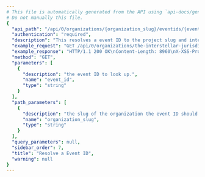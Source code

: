 ```yaml
---
# This file is automatically generated from the API using `api-docs/generate.py`
# Do not manually this file.
{
  "api_path": "/api/0/organizations/{organization_slug}/eventids/{event_id}/", 
  "authentication": "required", 
  "description": "This resolves a event ID to the project slug and internal issue ID and internal event ID.", 
  "example_request": "GET /api/0/organizations/the-interstellar-jurisdiction/eventids/284977add0654149b75ab345fb8094ef/ HTTP/1.1\nHost: sentry.io\nAuthorization: Bearer {base64-encoded-key-here}", 
  "example_response": "HTTP/1.1 200 OK\nContent-Length: 8960\nX-XSS-Protection: 1; mode=block\nContent-Language: en\nX-Content-Type-Options: nosniff\nVary: Accept-Language, Cookie\nAllow: GET, HEAD, OPTIONS\nX-Frame-Options: deny\nContent-Type: application/json\n\n{\n  \"event\": {\n    \"_meta\": {\n      \"context\": null, \n      \"contexts\": null, \n      \"entries\": {}, \n      \"message\": null, \n      \"packages\": null, \n      \"sdk\": null, \n      \"tags\": {}, \n      \"user\": null\n    }, \n    \"context\": {\n      \"emptyList\": [], \n      \"emptyMap\": {}, \n      \"length\": 10837790, \n      \"results\": [\n        1, \n        2, \n        3, \n        4, \n        5\n      ], \n      \"session\": {\n        \"foo\": \"bar\"\n      }, \n      \"unauthorized\": false, \n      \"url\": \"http://example.org/foo/bar/\"\n    }, \n    \"contexts\": {}, \n    \"dateCreated\": \"2018-11-06T17:23:04Z\", \n    \"dateReceived\": \"2018-11-06T17:23:04Z\", \n    \"dist\": null, \n    \"entries\": [\n      {\n        \"data\": {\n          \"message\": \"This is an example python exception\"\n        }, \n        \"type\": \"message\"\n      }, \n      {\n        \"data\": {\n          \"frames\": [\n            {\n              \"absPath\": \"/home/ubuntu/.virtualenvs/getsentry/src/raven/raven/base.py\", \n              \"colNo\": null, \n              \"context\": [\n                [\n                  298, \n                  \"                frames = stack\"\n                ], \n                [\n                  299, \n                  \"\"\n                ], \n                [\n                  300, \n                  \"            data.update({\"\n                ], \n                [\n                  301, \n                  \"                'sentry.interfaces.Stacktrace': {\"\n                ], \n                [\n                  302, \n                  \"                    'frames': get_stack_info(frames,\"\n                ], \n                [\n                  303, \n                  \"                        transformer=self.transform)\"\n                ], \n                [\n                  304, \n                  \"                },\"\n                ], \n                [\n                  305, \n                  \"            })\"\n                ], \n                [\n                  306, \n                  \"\"\n                ], \n                [\n                  307, \n                  \"        if 'sentry.interfaces.Stacktrace' in data:\"\n                ], \n                [\n                  308, \n                  \"            if self.include_paths:\"\n                ]\n              ], \n              \"errors\": null, \n              \"filename\": \"raven/base.py\", \n              \"function\": \"build_msg\", \n              \"inApp\": false, \n              \"instructionAddr\": null, \n              \"lineNo\": 303, \n              \"module\": \"raven.base\", \n              \"package\": null, \n              \"platform\": null, \n              \"symbol\": null, \n              \"symbolAddr\": null, \n              \"trust\": null, \n              \"vars\": {\n                \"'culprit'\": null, \n                \"'data'\": {\n                  \"'message'\": \"u'This is a test message generated using ``raven test``'\", \n                  \"'sentry.interfaces.Message'\": {\n                    \"'message'\": \"u'This is a test message generated using ``raven test``'\", \n                    \"'params'\": []\n                  }\n                }, \n                \"'date'\": \"datetime.datetime(2013, 8, 13, 3, 8, 24, 880386)\", \n                \"'event_id'\": \"'54a322436e1b47b88e239b78998ae742'\", \n                \"'event_type'\": \"'raven.events.Message'\", \n                \"'extra'\": {\n                  \"'go_deeper'\": [\n                    [\n                      {\n                        \"'bar'\": [\n                          \"'baz'\"\n                        ], \n                        \"'foo'\": \"'bar'\"\n                      }\n                    ]\n                  ], \n                  \"'loadavg'\": [\n                    0.37255859375, \n                    0.5341796875, \n                    0.62939453125\n                  ], \n                  \"'user'\": \"'dcramer'\"\n                }, \n                \"'frames'\": \"<generator object iter_stack_frames at 0x107bcc3c0>\", \n                \"'handler'\": \"<raven.events.Message object at 0x107bd0890>\", \n                \"'k'\": \"'sentry.interfaces.Message'\", \n                \"'kwargs'\": {\n                  \"'level'\": 20, \n                  \"'message'\": \"'This is a test message generated using ``raven test``'\"\n                }, \n                \"'public_key'\": null, \n                \"'result'\": {\n                  \"'message'\": \"u'This is a test message generated using ``raven test``'\", \n                  \"'sentry.interfaces.Message'\": {\n                    \"'message'\": \"u'This is a test message generated using ``raven test``'\", \n                    \"'params'\": []\n                  }\n                }, \n                \"'self'\": \"<raven.base.Client object at 0x107bb8210>\", \n                \"'stack'\": true, \n                \"'tags'\": null, \n                \"'time_spent'\": null, \n                \"'v'\": {\n                  \"'message'\": \"u'This is a test message generated using ``raven test``'\", \n                  \"'params'\": []\n                }\n              }\n            }, \n            {\n              \"absPath\": \"/home/ubuntu/.virtualenvs/getsentry/src/raven/raven/base.py\", \n              \"colNo\": null, \n              \"context\": [\n                [\n                  454, \n                  \"        if not self.is_enabled():\"\n                ], \n                [\n                  455, \n                  \"            return\"\n                ], \n                [\n                  456, \n                  \"\"\n                ], \n                [\n                  457, \n                  \"        data = self.build_msg(\"\n                ], \n                [\n                  458, \n                  \"            event_type, data, date, time_spent, extra, stack, tags=tags,\"\n                ], \n                [\n                  459, \n                  \"            **kwargs)\"\n                ], \n                [\n                  460, \n                  \"\"\n                ], \n                [\n                  461, \n                  \"        self.send(**data)\"\n                ], \n                [\n                  462, \n                  \"\"\n                ], \n                [\n                  463, \n                  \"        return (data.get('event_id'),)\"\n                ], \n                [\n                  464, \n                  \"\"\n                ]\n              ], \n              \"errors\": null, \n              \"filename\": \"raven/base.py\", \n              \"function\": \"capture\", \n              \"inApp\": false, \n              \"instructionAddr\": null, \n              \"lineNo\": 459, \n              \"module\": \"raven.base\", \n              \"package\": null, \n              \"platform\": null, \n              \"symbol\": null, \n              \"symbolAddr\": null, \n              \"trust\": null, \n              \"vars\": {\n                \"'data'\": null, \n                \"'date'\": null, \n                \"'event_type'\": \"'raven.events.Message'\", \n                \"'extra'\": {\n                  \"'go_deeper'\": [\n                    [\n                      {\n                        \"'bar'\": [\n                          \"'baz'\"\n                        ], \n                        \"'foo'\": \"'bar'\"\n                      }\n                    ]\n                  ], \n                  \"'loadavg'\": [\n                    0.37255859375, \n                    0.5341796875, \n                    0.62939453125\n                  ], \n                  \"'user'\": \"'dcramer'\"\n                }, \n                \"'kwargs'\": {\n                  \"'level'\": 20, \n                  \"'message'\": \"'This is a test message generated using ``raven test``'\"\n                }, \n                \"'self'\": \"<raven.base.Client object at 0x107bb8210>\", \n                \"'stack'\": true, \n                \"'tags'\": null, \n                \"'time_spent'\": null\n              }\n            }, \n            {\n              \"absPath\": \"/home/ubuntu/.virtualenvs/getsentry/src/raven/raven/base.py\", \n              \"colNo\": null, \n              \"context\": [\n                [\n                  572, \n                  \"        \\\"\\\"\\\"\"\n                ], \n                [\n                  573, \n                  \"        Creates an event from ``message``.\"\n                ], \n                [\n                  574, \n                  \"\"\n                ], \n                [\n                  575, \n                  \"        >>> client.captureMessage('My event just happened!')\"\n                ], \n                [\n                  576, \n                  \"        \\\"\\\"\\\"\"\n                ], \n                [\n                  577, \n                  \"        return self.capture('raven.events.Message', message=message, **kwargs)\"\n                ], \n                [\n                  578, \n                  \"\"\n                ], \n                [\n                  579, \n                  \"    def captureException(self, exc_info=None, **kwargs):\"\n                ], \n                [\n                  580, \n                  \"        \\\"\\\"\\\"\"\n                ], \n                [\n                  581, \n                  \"        Creates an event from an exception.\"\n                ], \n                [\n                  582, \n                  \"\"\n                ]\n              ], \n              \"errors\": null, \n              \"filename\": \"raven/base.py\", \n              \"function\": \"captureMessage\", \n              \"inApp\": false, \n              \"instructionAddr\": null, \n              \"lineNo\": 577, \n              \"module\": \"raven.base\", \n              \"package\": null, \n              \"platform\": null, \n              \"symbol\": null, \n              \"symbolAddr\": null, \n              \"trust\": null, \n              \"vars\": {\n                \"'kwargs'\": {\n                  \"'data'\": null, \n                  \"'extra'\": {\n                    \"'go_deeper'\": [\n                      [\n                        {\n                          \"'bar'\": [\n                            \"'baz'\"\n                          ], \n                          \"'foo'\": \"'bar'\"\n                        }\n                      ]\n                    ], \n                    \"'loadavg'\": [\n                      0.37255859375, \n                      0.5341796875, \n                      0.62939453125\n                    ], \n                    \"'user'\": \"'dcramer'\"\n                  }, \n                  \"'level'\": 20, \n                  \"'stack'\": true, \n                  \"'tags'\": null\n                }, \n                \"'message'\": \"'This is a test message generated using ``raven test``'\", \n                \"'self'\": \"<raven.base.Client object at 0x107bb8210>\"\n              }\n            }, \n            {\n              \"absPath\": \"/home/ubuntu/.virtualenvs/getsentry/src/raven/raven/scripts/runner.py\", \n              \"colNo\": null, \n              \"context\": [\n                [\n                  72, \n                  \"        level=logging.INFO,\"\n                ], \n                [\n                  73, \n                  \"        stack=True,\"\n                ], \n                [\n                  74, \n                  \"        tags=options.get('tags', {}),\"\n                ], \n                [\n                  75, \n                  \"        extra={\"\n                ], \n                [\n                  76, \n                  \"            'user': get_uid(),\"\n                ], \n                [\n                  77, \n                  \"            'loadavg': get_loadavg(),\"\n                ], \n                [\n                  78, \n                  \"        },\"\n                ], \n                [\n                  79, \n                  \"    ))\"\n                ], \n                [\n                  80, \n                  \"\"\n                ], \n                [\n                  81, \n                  \"    if client.state.did_fail():\"\n                ], \n                [\n                  82, \n                  \"        print('error!')\"\n                ]\n              ], \n              \"errors\": null, \n              \"filename\": \"raven/scripts/runner.py\", \n              \"function\": \"send_test_message\", \n              \"inApp\": false, \n              \"instructionAddr\": null, \n              \"lineNo\": 77, \n              \"module\": \"raven.scripts.runner\", \n              \"package\": null, \n              \"platform\": null, \n              \"symbol\": null, \n              \"symbolAddr\": null, \n              \"trust\": null, \n              \"vars\": {\n                \"'client'\": \"<raven.base.Client object at 0x107bb8210>\", \n                \"'data'\": null, \n                \"'k'\": \"'secret_key'\", \n                \"'options'\": {\n                  \"'data'\": null, \n                  \"'tags'\": null\n                }\n              }\n            }, \n            {\n              \"absPath\": \"/home/ubuntu/.virtualenvs/getsentry/src/raven/raven/scripts/runner.py\", \n              \"colNo\": null, \n              \"context\": [\n                [\n                  107, \n                  \"    print(\\\"Using DSN configuration:\\\")\"\n                ], \n                [\n                  108, \n                  \"    print(\\\" \\\", dsn)\"\n                ], \n                [\n                  109, \n                  \"    print()\"\n                ], \n                [\n                  110, \n                  \"\"\n                ], \n                [\n                  111, \n                  \"    client = Client(dsn, include_paths=['raven'])\"\n                ], \n                [\n                  112, \n                  \"    send_test_message(client, opts.__dict__)\"\n                ]\n              ], \n              \"errors\": null, \n              \"filename\": \"raven/scripts/runner.py\", \n              \"function\": \"main\", \n              \"inApp\": false, \n              \"instructionAddr\": null, \n              \"lineNo\": 112, \n              \"module\": \"raven.scripts.runner\", \n              \"package\": null, \n              \"platform\": null, \n              \"symbol\": null, \n              \"symbolAddr\": null, \n              \"trust\": null, \n              \"vars\": {\n                \"'args'\": [\n                  \"'test'\", \n                  \"'https://ebc35f33e151401f9deac549978bda11:f3403f81e12e4c24942d505f086b2cad@sentry.io/1'\"\n                ], \n                \"'client'\": \"<raven.base.Client object at 0x107bb8210>\", \n                \"'dsn'\": \"'https://ebc35f33e151401f9deac549978bda11:f3403f81e12e4c24942d505f086b2cad@sentry.io/1'\", \n                \"'opts'\": \"<Values at 0x107ba3b00: {'data': None, 'tags': None}>\", \n                \"'parser'\": \"<optparse.OptionParser instance at 0x107ba3368>\", \n                \"'root'\": \"<logging.Logger object at 0x107ba5b10>\"\n              }\n            }\n          ], \n          \"framesOmitted\": null, \n          \"hasSystemFrames\": false, \n          \"registers\": null\n        }, \n        \"type\": \"stacktrace\"\n      }, \n      {\n        \"data\": {\n          \"context\": [\n            [\n              11, \n              \"{% endif %}\\n\"\n            ], \n            [\n              12, \n              \"<script src=\\\"{% static 'debug_toolbar/js/toolbar.js' %}\\\"></script>\\n\"\n            ], \n            [\n              13, \n              \"<div id=\\\"djDebug\\\" hidden=\\\"hidden\\\" dir=\\\"ltr\\\"\\n\"\n            ], \n            [\n              14, \n              \"     data-store-id=\\\"{{ toolbar.store_id }}\\\" data-render-panel-url=\\\"{% url 'djdt:render_panel' %}\\\"\\n\"\n            ], \n            [\n              15, \n              \"     {{ toolbar.config.ROOT_TAG_EXTRA_ATTRS|safe }}>\\n\"\n            ], \n            [\n              16, \n              \"\\t<div hidden=\\\"hidden\\\" id=\\\"djDebugToolbar\\\">\\n\"\n            ], \n            [\n              17, \n              \"\\t\\t<ul id=\\\"djDebugPanelList\\\">\\n\"\n            ]\n          ], \n          \"filename\": \"debug_toolbar/base.html\", \n          \"lineNo\": 14\n        }, \n        \"type\": \"template\"\n      }, \n      {\n        \"data\": {\n          \"cookies\": [\n            [\n              \"foo\", \n              \"bar\"\n            ], \n            [\n              \"biz\", \n              \"baz\"\n            ]\n          ], \n          \"data\": {\n            \"hello\": \"world\"\n          }, \n          \"env\": {\n            \"ENV\": \"prod\"\n          }, \n          \"fragment\": \"\", \n          \"headers\": [\n            [\n              \"Content-Type\", \n              \"application/json\"\n            ], \n            [\n              \"Referer\", \n              \"http://example.com\"\n            ], \n            [\n              \"User-Agent\", \n              \"Mozilla/5.0 (Windows NT 6.2; WOW64) AppleWebKit/537.36 (KHTML, like Gecko) Chrome/28.0.1500.72 Safari/537.36\"\n            ]\n          ], \n          \"inferredContentType\": \"application/json\", \n          \"method\": \"GET\", \n          \"query\": \"foo=bar\", \n          \"url\": \"http://example.com/foo\"\n        }, \n        \"type\": \"request\"\n      }\n    ], \n    \"errors\": [], \n    \"eventID\": \"284977add0654149b75ab345fb8094ef\", \n    \"fingerprints\": [\n      \"c4a4d06bc314205bb3b6bdb612dde7f1\"\n    ], \n    \"groupID\": \"1\", \n    \"id\": \"1\", \n    \"message\": \"This is an example python exception\", \n    \"metadata\": {\n      \"title\": \"This is an example python exception\"\n    }, \n    \"packages\": {\n      \"my.package\": \"1.0.0\"\n    }, \n    \"platform\": \"python\", \n    \"sdk\": null, \n    \"size\": 7054, \n    \"tags\": [\n      {\n        \"_meta\": null, \n        \"key\": \"browser\", \n        \"value\": \"Chrome 28.0\"\n      }, \n      {\n        \"_meta\": null, \n        \"key\": \"device\", \n        \"value\": \"Other\"\n      }, \n      {\n        \"_meta\": null, \n        \"key\": \"level\", \n        \"value\": \"error\"\n      }, \n      {\n        \"_meta\": null, \n        \"key\": \"os\", \n        \"value\": \"Windows 8\"\n      }, \n      {\n        \"_meta\": null, \n        \"key\": \"release\", \n        \"value\": \"76bfa7a9209b74959bdc30b31d2bd164a086a77a\"\n      }, \n      {\n        \"_meta\": null, \n        \"key\": \"url\", \n        \"value\": \"http://example.com/foo\"\n      }, \n      {\n        \"_meta\": null, \n        \"key\": \"user\", \n        \"value\": \"id:1\"\n      }\n    ], \n    \"type\": \"default\", \n    \"user\": {\n      \"data\": {}, \n      \"email\": \"sentry@example.com\", \n      \"id\": \"1\", \n      \"ip_address\": \"127.0.0.1\", \n      \"name\": \"Sentry\", \n      \"username\": \"sentry\"\n    }\n  }, \n  \"eventId\": \"1\", \n  \"groupId\": \"1\", \n  \"organizationSlug\": \"the-interstellar-jurisdiction\", \n  \"projectSlug\": \"pump-station\"\n}", 
  "method": "GET", 
  "parameters": [
    {
      "description": "the event ID to look up.", 
      "name": "event_id", 
      "type": "string"
    }
  ], 
  "path_parameters": [
    {
      "description": "the slug of the organization the event ID should be looked up in.", 
      "name": "organization_slug", 
      "type": "string"
    }
  ], 
  "query_parameters": null, 
  "sidebar_order": 7, 
  "title": "Resolve a Event ID", 
  "warning": null
}
---
```

